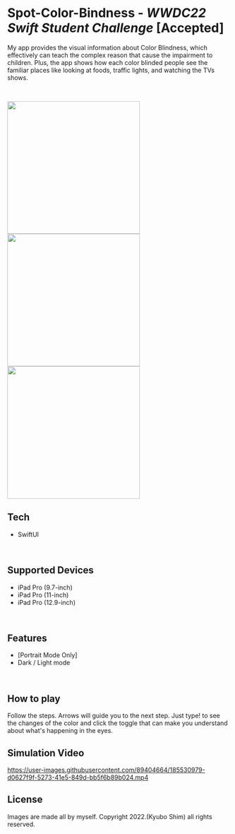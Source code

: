 # Spot-Color-Bindness - _WWDC22 Swift Student Challenge_ [Accepted]

My app provides the visual information about Color Blindness, which effectively can teach the complex reason that cause the impairment to children. Plus, the app shows how each color blinded people see the familiar places like looking at foods, traffic lights, and watching the TVs shows.
  
<br/>

<img src="https://user-images.githubusercontent.com/89404664/185530508-edbd5b96-0d8d-4f5b-9274-2fd16d5272fa.png" width="300"> <img src="https://user-images.githubusercontent.com/89404664/185530532-17187d0c-ee30-45b9-976a-414f75d966d0.png" width="300"> <img src="https://user-images.githubusercontent.com/89404664/185530573-b4ae35cb-ac92-4efd-8046-c795c8bbd9fb.png" width="300">


## Tech
- SwiftUI
<br/>


## Supported Devices 
- iPad Pro (9.7-inch) 
- iPad Pro (11-inch)
- iPad Pro (12.9-inch)
<br/>


## Features
- [Portrait Mode Only]
- Dark / Light mode
<br/>


## How to play
Follow the steps. Arrows will guide you to the next step.
Just type! to see the changes of the color and click the toggle that can make you understand about what's happening in the eyes.
<br/>


## Simulation Video



https://user-images.githubusercontent.com/89404664/185530979-d0627f9f-5273-41e5-849d-bb5f6b89b024.mp4



## License
Images are made all by myself. Copyright 2022.(Kyubo Shim) all rights reserved.
<br/>
<br/>
<br/>

